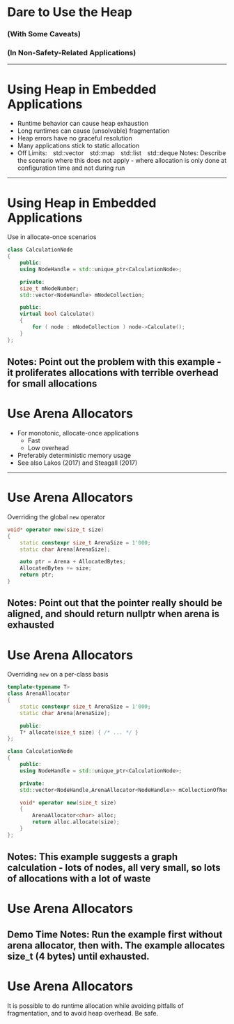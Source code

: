 # Dare to Use the Heap
### (With Some Caveats) <!-- .element: class="fragment" -->
### (In Non-Safety-Related Applications) <!-- .element: class="fragment" -->
---
# Using Heap in Embedded Applications
* Runtime behavior can cause heap exhaustion  <!-- .element: class="fragment" -->
* Long runtimes can cause (unsolvable) fragmentation  <!-- .element: class="fragment" -->
* Heap errors have no graceful resolution  <!-- .element: class="fragment" -->
* Many applications stick to static allocation  <!-- .element: class="fragment" -->
* Off Limits:&emsp;std::vector&emsp;std::map&emsp;std::list&emsp;std::deque   <!-- .element: class="fragment" -->
Notes: Describe the scenario where this does not apply - where allocation is only done at configuration time and not during run
---
# Using Heap in Embedded Applications
Use in allocate-once scenarios
```c++
class CalculationNode
{
    public:
    using NodeHandle = std::unique_ptr<CalculationNode>;

    private:
    size_t mNodeNumber;
    std::vector<NodeHandle> mNodeCollection;

    public:
    virtual bool Calculate()
    {
        for ( node : mNodeCollection ) node->Calculate();
    }
};
```
Notes: Point out the problem with this example - it proliferates allocations with terrible overhead for small allocations
---
# Use Arena Allocators
* For monotonic, allocate-once applications <!-- .element: class="fragment" -->
    * Fast
    * Low overhead
* Preferably deterministic memory usage <!-- .element: class="fragment" -->
* See also Lakos (2017) and Steagall (2017) <!-- .element: class="fragment" -->
---
# Use Arena Allocators
Overriding the global `new` operator
```c++
void* operator new(size_t size)
{
    static constexpr size_t ArenaSize = 1'000;
    static char Arena[ArenaSize];

    auto ptr = Arena + AllocatedBytes;
    AllocatedBytes += size;
    return ptr;
}
```
Notes: Point out that the pointer really should be aligned, and should return nullptr when arena is exhausted
---
# Use Arena Allocators
Overriding `new` on a per-class basis
```c++ [1-9|11-24]
template<typename T>
class ArenaAllocator
{
    static constexpr size_t ArenaSize = 1'000;
    static char Arena[ArenaSize];

    public:
    T* allocate(size_t size) { /* ... */ }
};

class CalculationNode
{
    public:
    using NodeHandle = std::unique_ptr<CalculationNode>;

    private:
    std::vector<NodeHandle,ArenaAllocator<NodeHandle>> mCollectionOfNodes;

    void* operator new(size_t size)
    {
        ArenaAllocator<char> alloc;
        return alloc.allocate(size);
    }
};
```
Notes: This example suggests a graph calculation - lots of nodes, all very small, so lots of allocations with a lot of waste
---
# Use Arena Allocators
Demo Time
Notes: Run the example first without arena allocator, then with.  The example allocates size_t (4 bytes) until exhausted.
---
# Use Arena Allocators
It is possible to do runtime allocation while avoiding pitfalls of fragmentation, and to avoid heap overhead.  Be safe.
